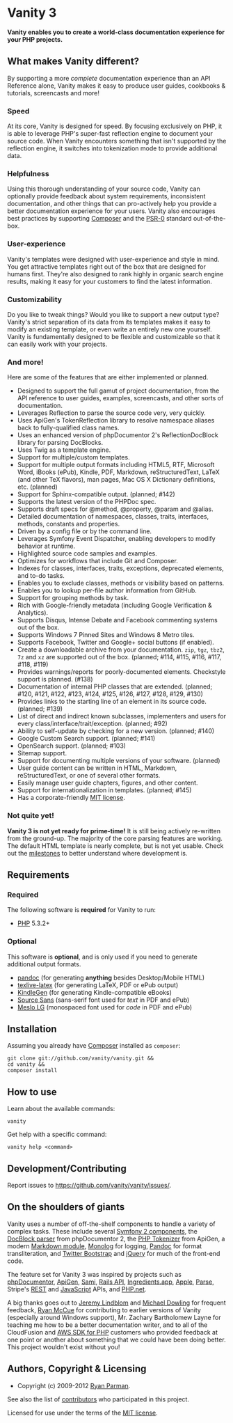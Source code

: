# Vanity 3

**Vanity enables you to create a world-class documentation experience for your
PHP projects.**

## What makes Vanity different?
By supporting a more _complete_ documentation experience than an API Reference
alone, Vanity makes it easy to produce user guides, cookbooks & tutorials,
screencasts and more!

### Speed
At its core, Vanity is designed for speed. By focusing exclusively on PHP, it is
able to leverage PHP's super-fast reflection engine to document your source code.
When Vanity encounters something that isn't supported by the reflection engine, it
switches into tokenization mode to provide additional data.

### Helpfulness
Using this thorough understanding of your source code, Vanity can optionally
provide feedback about system requirements, inconsistent documentation, and other
things that can pro-actively help you provide a better documentation experience
for your users. Vanity also encourages best practices by supporting
[Composer](http://getcomposer.org) and the
[PSR-0](https://github.com/php-fig/fig-standards/blob/master/accepted/PSR-0.md)
standard out-of-the-box.

### User-experience
Vanity's templates were designed with user-experience and style in mind. You get
attractive templates right out of the box that are designed for humans first.
They're also designed to rank highly in organic search engine results, making it
easy for your customers to find the latest information.

### Customizability
Do you like to tweak things? Would you like to support a new output type? Vanity's
strict separation of its data from its templates makes it easy to modify an existing
template, or even write an entirely new one yourself. Vanity is fundamentally
designed to be flexible and customizable so that it can easily work with your
projects.

### And more!
Here are some of the features that are either implemented or planned.

* Designed to support the full gamut of project documentation, from the API reference to user guides, examples,
  screencasts, and other sorts of documentation.
* Leverages Reflection to parse the source code very, very quickly.
* Uses ApiGen's TokenReflection library to resolve namespace aliases back to fully-qualified class names.
* Uses an enhanced version of phpDocumentor 2's ReflectionDocBlock library for parsing DocBlocks.
* Uses Twig as a template engine.
* Support for multiple/custom templates.
* Support for multiple output formats including HTML5, RTF, Microsoft Word, iBooks (ePub), Kindle, PDF, Markdown,
  reStructuredText, LaTeX (and other TeX flavors), man pages, Mac OS X Dictionary definitions, etc. (planned)
* Support for Sphinx-compatible output. (planned; #142)
* Supports the latest version of the PHPDoc spec.
* Supports draft specs for @method, @property, @param and @alias.
* Detailed documentation of namespaces, classes, traits, interfaces, methods, constants and properties.
* Driven by a config file or by the command line.
* Leverages Symfony Event Dispatcher, enabling developers to modify behavior at runtime.
* Highlighted source code samples and examples.
* Optimizes for workflows that include Git and Composer.
* Indexes for classes, interfaces, traits, exceptions, deprecated elements, and to-do tasks.
* Enables you to exclude classes, methods or visibility based on patterns.
* Enables you to lookup per-file author information from GitHub.
* Support for grouping methods by task.
* Rich with Google-friendly metadata (including Google Verification & Analytics).
* Supports Disqus, Intense Debate and Facebook commenting systems out of the box.
* Supports Windows 7 Pinned Sites and Windows 8 Metro tiles.
* Supports Facebook, Twitter and Google+ social buttons (if enabled).
* Create a downloadable archive from your documentation. `zip`, `tgz`, `tbz2`, `7z` and `xz` are supported out of
  the box. (planned; #114, #115, #116, #117, #118, #119)
* Provides warnings/reports for poorly-documented elements. Checkstyle support is planned. (#138)
* Documentation of internal PHP classes that are extended. (planned; #120, #121, #122, #123, #124, #125, #126, #127,
  #128, #129, #130)
* Provides links to the starting line of an element in its source code. (planned; #139)
* List of direct and indirect known subclasses, implementers and users for every class/interface/trait/exception.
  (planned; #92)
* Ability to self-update by checking for a new version. (planned; #140)
* Google Custom Search support. (planned; #141)
* OpenSearch support. (planned; #103)
* Sitemap support.
* Support for documenting multiple versions of your software. (planned)
* User guide content can be written in HTML, Markdown, reStructuredText, or one of several other formats.
* Easily manage user guide chapters, figures, and other content.
* Support for internationalization in templates. (planned; #145)
* Has a corporate-friendly [MIT license](http://www.opensource.org/licenses/mit-license.php).

### Not quite yet!
**Vanity 3 is not yet ready for prime-time!** It is still being actively re-written
from the ground-up. The majority of the core parsing features are working. The default
HTML template is nearly complete, but is not yet usable. Check out the
[milestones](https://github.com/vanity/vanity/issues/milestones) to better understand where development is.


## Requirements
### Required
The following software is **required** for Vanity to run:

* [PHP](http://php.net) 5.3.2+

### Optional
This software is **optional**, and is only used if you need to generate additional output formats.

* [pandoc](http://johnmacfarlane.net/pandoc/) (for generating **anything** besides Desktop/Mobile HTML)
* [texlive-latex]() (for generating LaTeX, PDF or ePub output)
* [KindleGen](http://www.amazon.com/gp/feature.html?ie=UTF8&docId=1000234621) (for generating Kindle-compatible eBooks)
* [Source Sans](http://sourceforge.net/projects/sourcesans.adobe/) (sans-serif font used for _text_ in PDF and ePub)
* [Meslo LG](https://github.com/andreberg/Meslo-Font/) (monospaced font used for _code_ in PDF and ePub)


## Installation

Assuming you already have [Composer](http://getcomposer.org) installed as `composer`:

    git clone git://github.com/vanity/vanity.git &&
    cd vanity &&
    composer install


## How to use

Learn about the available commands:

    vanity

Get help with a specific command:

    vanity help <command>


## Development/Contributing

Report issues to <https://github.com/vanity/vanity/issues/>.


## On the shoulders of giants
Vanity uses a number of off-the-shelf components to handle a variety of complex
tasks. These include several [Symfony 2 components](https://github.com/symfony/),
the [DocBlock parser](https://github.com/phpDocumentor/ReflectionDocBlock) from
phpDocumentor 2, the [PHP Tokenizer](https://github.com/Andrewsville/PHP-Token-Reflection)
from ApiGen, a modern [Markdown module](https://github.com/dflydev/dflydev-markdown),
[Monolog](https://github.com/Seldaek/monolog) for logging,
[Pandoc](http://johnmacfarlane.net/pandoc/) for format transliteration, and
[Twitter Bootstrap](http://twitter.github.com/bootstrap/)
and [jQuery](http://jquery.com) for much of the front-end code.

The feature set for Vanity 3 was inspired by projects such as
[phpDocumentor](http://phpdoc.org), [ApiGen](http://apigen.org),
[Sami](https://github.com/fabpot/Sami), [Rails API](http://railsapi.com),
[Ingredients.app](http://fileability.net/ingredients/),
[Apple](https://developer.apple.com/library/mac/navigation/),
[Parse](https://parse.com/docs/rest), Stripe's [REST](https://stripe.com/docs/api)
and [JavaScript](https://stripe.com/docs/stripe.js) APIs, and
[PHP.net](http://php.net/json_encode).

A big thanks goes out to [Jeremy Lindblom](http://webdevilaz.com) and
[Michael Dowling](http://mtdowling.com) for frequent feedback,
[Ryan McCue](http://ryanmccue.info) for contributing to earlier versions of Vanity
(especially around Windows support), Mr. Zachary Bartholomew Layne for teaching me
how to be a better documentation writer, and to all of the CloudFusion and
[AWS SDK for PHP](http://aws.amazon.com/sdkforphp) customers who provided feedback
at one point or another about something that we could have been doing better.
This project wouldn't exist without you!


## Authors, Copyright & Licensing
* Copyright (c) 2009-2012 [Ryan Parman](http://ryanparman.com).

See also the list of [contributors](./contributors) who participated in this project.

Licensed for use under the terms of the [MIT license](http://www.opensource.org/licenses/mit-license.php).
